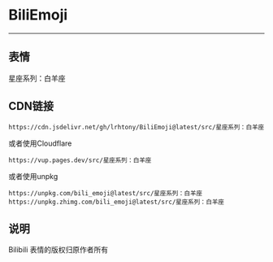# BiliEmoji
---
## 表情
星座系列：白羊座
## CDN链接
```
https://cdn.jsdelivr.net/gh/lrhtony/BiliEmoji@latest/src/星座系列：白羊座
```
或者使用Cloudflare
```
https://vup.pages.dev/src/星座系列：白羊座
```
或者使用unpkg
```
https://unpkg.com/bili_emoji@latest/src/星座系列：白羊座
https://unpkg.zhimg.com/bili_emoji@latest/src/星座系列：白羊座
```
## 说明
Bilibili 表情的版权归原作者所有
